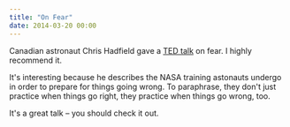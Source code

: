 ```yaml
---
title: "On Fear"
date: 2014-03-20 00:00
---
```


<p>Canadian astronaut Chris Hadfield gave a <a href="http://www.ted.com/talks/chris_hadfield_what_i_learned_from_going_blind_in_space?awesm=on.ted.com_g075A&amp;utm_content=awesm-bookmarklet&amp;utm_campaign=&amp;utm_medium=on.ted.com-facebook-share&amp;utm_source=direct-on.ted.com">TED talk</a> on fear. I highly recommend it. </p>

<p>It's interesting because he describes the NASA training astonauts undergo in order to prepare for things going wrong. To paraphrase, they don't just practice when things go right, they practice when things go wrong, too. </p>

<p>It's a great talk – you should check it out. </p>

<!-- more -->

